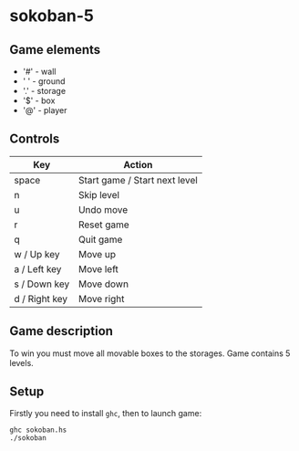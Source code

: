 # sokoban-5
## Game elements
- '#' - wall
- ' ' - ground
- '.' - storage
- '$' - box
- '@' - player
## Controls
| Key | Action |
| ----| ------ |
| space | Start game / Start next level |
| n | Skip level |
| u | Undo move |
| r | Reset game |
| q | Quit game |
| w / Up key | Move up |
| a / Left key | Move left |
| s / Down key | Move down |
| d / Right key | Move right |
## Game description
To win you must move all movable boxes to the storages. Game contains 5 levels.
## Setup
Firstly you need to install `ghc`, then to launch game:
```
ghc sokoban.hs
./sokoban
```